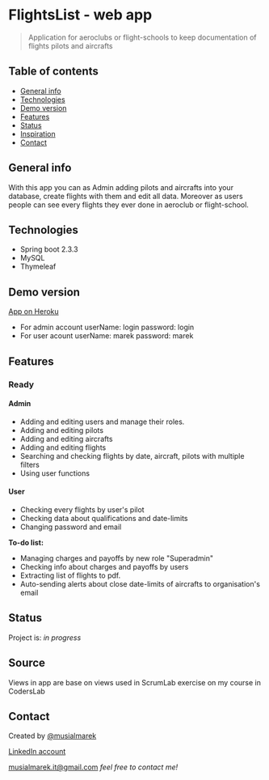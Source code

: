 # FlightsList  - web app
> Application for aeroclubs or flight-schools to keep documentation of flights pilots and aircrafts

## Table of contents
* [General info](#general-info)
* [Technologies](#technologies)
* [Demo version](#demo-version)
* [Features](#features)
* [Status](#status)
* [Inspiration](#inspiration)
* [Contact](#contact)

## General info
With this app you can as Admin adding pilots and aircrafts into your database, create flights with them and edit all data. Moreover as users people can see every flights they ever done in aeroclub or flight-school.


## Technologies
* Spring boot 2.3.3
* MySQL
* Thymeleaf

## Demo version
[App on Heroku](https://air-chrono.herokuapp.com/login)
* For admin account userName: login password: login
* For user acount userName: marek password: marek


## Features

### Ready

#### Admin
* Adding and editing users and manage their roles.
* Adding and editing pilots
* Adding and editing aircrafts
* Adding and editing flights
* Searching and checking flights by date, aircraft, pilots with multiple filters
* Using user functions

#### User
* Checking every flights by user's pilot
* Checking data about qualifications and date-limits 
* Changing password and email
 

**To-do list:**
* Managing charges and payoffs by new role "Superadmin"
* Checking info about charges and payoffs by users
* Extracting list of flights to pdf.
* Auto-sending alerts about close date-limits of aircrafts to organisation's email

## Status
Project is: _in progress_

## Source
Views in app are base on views used in ScrumLab exercise on my course in CodersLab

## Contact
Created by [@musialmarek](https://github.com/musialmarek)
 
 [LinkedIn account](https://www.linkedin.com/in/marek-musia%C5%82)
 
 [musialmarek.it@gmail.com](mmusialmarek.it@gmail.com) _feel free to contact me!_
